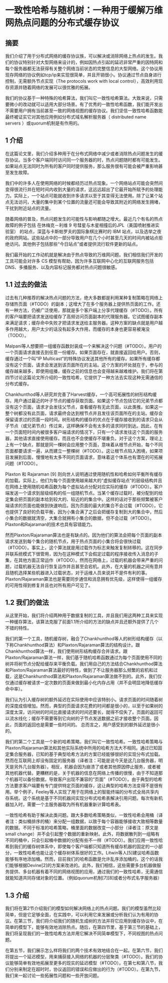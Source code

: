 # 一致性哈希与随机树：一种用于缓解万维网热点问题的分布式缓存协议

## 摘要
我们介绍了用于分布式网络的缓存协议族，可以解决或消除网络上热点的发生。我们的协议特别针对大型网络来设计的，例如因热点引起的延迟非常严重的因特网和每个服务器都无法获得有关整个网络当前状态的完整信息的大型网络。这个协议用现存网络的协议例如tcp/ip来实现很简单，并且开销很小。协议通过节点自身进行控制，无需额外节点实现（The protocols work with local control），高效利用现存资源并随着网络的发展可以很优雅的拓展。

我们的协议基于一种特殊的哈希算法，我们叫它一致性哈希算法。大致来说，只需要微小的改动就可以适用大部分场景。有了优秀的一致性哈希函数，我们能开发出不需要用户拥有当前甚至一致的网络视图的缓存协议。我们坚信一致性哈希函数能最终被证实它对其他应用例如分布式域名解析服务器（ distributed name
servers ）或quorum机制是有作用的。

## 1 介绍

在这篇论文里，我们介绍多种用于在分布式网络中减少或者消除热点问题发生的缓存协议。当多个客户端同时访问同一个服务器的时，热点问题随时都有可能发生。如果站点无法同时为所有的客户同时提供服务，那么服务很有可能会被严重影响甚至发生故障。

我们中的许多人在使用网络的时候都经历过热点现象。一个网络站点可能会突然间变得很流行并在短时间内收到大量的请求，这远远超出了它最开始所赋予的处理能力。实际上，一个站点可能就收到许多请求以至于其变得无法使用。除了让某个站点无法访问，大量的集中到某个位置的流量还可能会导致其附近的网络发生拥堵，干扰到附近站点的流量。

随着网络的普及，热点问题发生的可能性与影响都随之增大。最近几个有名的热点故障的例子包括 在休梅克－利维 9 号彗星与木星相撞后的JPL（美国喷射推进实验室） 的站点，深蓝与卡斯帕罗夫的国际象棋比赛时的 IBM 站点，以及选举之夜的政府网站。这些站点中的一部分导致用户在几个小时甚至几天的时间内被站点拒绝访问。其他例子包括那些“今日站点”或者提供流行软件更新的站点。

我们最开始的工作动机就是解决由于热点导致的万维网问题。我们相信我们开发的工具可能会对许多 CS 模型有帮助，因为许多互联网中心化的互联网服务包括 DNS、多播服务、以及内容标记服务都对热点问题很敏感。

## 1.1 过去的做法

过去有几种推荐的解决热点问题的方法，绝大多数都是利用某种复制策略在网络上存储热页面（#TODO）的副本；这增大了在多个服务器上提供热页面的工作。还有一种方法，仍被广泛使用，那就是多个客户端上分享代理缓存（#TODO）。所有的客户端要把请求发送给缓存了高频访问页面副本的代理服务器。它试图缓存副本来满足请求；缓存命中失败才把请求发送给主服务器。这种方案的缺点就是用户越多作用越大，用户太少的话没有起多大作用，而缓存的本身也更容易被淹没（TODO）。

Malpani等人想要把一组缓存函数封装成一个来解决这个问题（#TODO）。用户的一个页面请求直接去到任意一份缓存。如果页面存在，就直接返回给用户。否则，缓存通过一个叫“IP Multicast”的特殊协议发送其他所有的缓存。如果所有缓存都没有这个页面，请求会发送到该页面所在的主站。这个方案的坏处就在于，参与的缓存越来越多，即使用组播，缓存之前的信息也会变得越来越难维护。我们将在第四节讨论这篇论文所介绍的一致性哈希，它提供了一种方法去实现这种无需通信的分布式缓存。

Chankhunthod等人研究并完善了Harvest缓存，一个高可拓展性的树形结构缓存。用户通过最近的叶子节点的缓存获取页面。如果这个节点包括它的兄弟节点都没有这个页面，请求才会发往父节点，查看缓存有无此页面，以此类推。如果这一整个树都没有此页面，请求最终会达到根节点并且发往该页面所在的主站。缓存会保留请求过的页面一段时间。树形结构的缓存的优点在于缓存接收到的请求只会从子节点（或兄弟节点）传过来，这样确保不会有太多的请求同时到达。因此，在有一个页面短时间内被很多客户端请求的情况下，只有一个请求发往这个页面的服务器，其他请求直接使用缓存。而且也不会使缓存不堪重负。对于这个方案，理论上上有一个缺点，那就是同一棵树会应用整个页面，意味着从根节点开始，每个不同页面都要请求一遍，从而建立一整棵树（#TODO）。这让根节点陷入困境，如果项目发展到后面，慢慢地有太多不同的页面请求，意味着这个体系也有潜在的可拓展问题（#TODO）。

Plaxton 和 Rajaraman [9] 则向世人说明通过使用随机性和哈希如何平衡所有缓存的加载。实际上，他们为每个页面使用越来越大的“虚拟缓存站点”的层级结构并且在网络上使用随机哈希函数为每个虚拟站点分配对应实际的缓存（#TODO）。客户端发送一个请求到层级结构的任一组随机节点。当某个缓存过载时，被分配到的给定集会把页面的副本给到较大的、较近的的集合中。这样的话对于那些频繁被客户端请求的页面也能做到快速响应。因为页面的最大的集合不会过载（#TODO）。它也提供了良好的负载平衡，因为小集合满了之后会把缓存复制到大的集合中，然后小集合的数据就清空，大集合就拥有小集合的数据，但不会过载（#TODO）。Plaxton和Rajaraman的技术也具有容错能力。

然而Plaxton/Rajaraman算法也是有缺点的。因为他们的算法会把每个页面的副本请求发送到每个集合的随机节点，用于热点页面的小集合将会很快过载（#TODO）。事实上，这个算法就是用过载作为标志来触发复制转移的。这在同步并联系统模式下很管用，因为在这种模式下会假定过载的程序接收传入消息的子集，在其他方面正常运作（#TODO）。然而在网络上，过载的机器会带来严重的问题，过载机器无法自行恢复运作并且甚至会宕机。此外，在大量的机器之间有意并且随机选择某些机器进入过载状态，对于运维人员来说并不是件有利的事。Plaxton/Rajaraman算法也是需要同步通信和消息拥有优先级，这样使得一组缓存的可用性得到修复并且也对所有用户可见了。

## 1.2 我们的做法

从这里开始，我们将介绍两种用于数据复制的工具，并且我们用这两种工具来实现一种缓存算法，该算法克服了前面1.1所介绍的方法的缺点并且还额外提供了几个不错的特性。

我们的第一个工具，随机缓存树，融合了Chankhunthod等人的树形结构缓存（以下称Chankhunthod算法）和Plaxton/Rajaraman算法的结构设计。跟
Chankhunthod算法一样，我们使用树形结构缓存合并请求。跟Plaxton/Rajaraman算法一样，我们基于随机哈希函数通过为每个页面使用不同的树并将树节点分配给缓存来平衡负载。我们用自己的方法结合Chankhunthod算法和Plaxton/Rajaraman算法最好的特性，做到了不让服务器那么频繁的宕机和过载，这是Chankhunthod算法和Plaxton/Rajaraman算法做不到的。此外，我们仅仅通过缓存被请求一定次数的页面来做到最小化内存占用（并不会明显地降低缓存命中率）。

我们认为引入缓存树的额外延迟在实际使用中应该特别小。请求页面的时间随着树的深度成倍增加。然而，典型的页面请求花费的时间都是很小的，以至于如果树的深度太深，访问树的时间比直接请求的时间还要长，就得不偿失了。页面的返回可以流水线化；缓存不需要等到它向树的子节点发送数据之前才接收整个页面。因此，页面的返回也是需要一些时间的。 总而言之，用户感受到的额外延迟是很小的。

我们的第二个工具是一个新的哈希策略，我们叫它一致性哈希。一致性哈希策略与Plaxton/Rajaraman算法和其他实际系统中所用的哈希方法大不相同。通过已知固定集合服务器，已知的基于典型哈希方法的方案已经能够很好的实现分布式加载。然而在互联网上却没有固定的服务器（译者注：可能是说今天是这几台服务器，明天是另外几台服务器）。相反，机器会因为崩溃了或者其他原因停止服务，或者被其他机器代替。更糟糕的是，关于机器的信息在网络上传播的很慢，由于不知道那个机器可以备份数据，导致客户出现不兼容的“页面”（#TODO）。由于典型的哈希方法要求客户端要有专门提供特定页面的缓存，这让典型的哈希方法变得不是很有用。举个例子，Feeley等人实现了用于在网络上的智能终端的分布式全局共享内存系统。这个系统是基于不同机器间实现分布式哈希表解决引用问题。每次有新机器加入时，需要一个主服务器取为所有机器重新计算哈希表。

一致性哈希有助于解决此类问题。跟大多数哈希策略类似，一致性哈希会用桶（译者注：类似桶排序的桶）来分配一组数据，以致于每个容器能够接收大致相等数量的数据。不同于标准的哈希策略，桶里面的数据改变一小部分（译者注：原文是small change）并不会引起整个数据的重新映射。此外，将数据散列到一组略有不同的桶中，只会引起桶中数据的分配有些不一样（#TODO）。我们应用一致性哈希到我们的缓存树体系中，即使每个客户端都只知道所有缓存机器的固定的一小部分，一致性哈希也能让这个缓存树体系很好的工作。Litwin等人[5]建议哈希函数能够有序地添加桶。然而，目前我们的哈希函数是允许乱序添加桶的。这个的话我们能够根据Devine[2]的方案来改进的。此外，我们相信，这些需要多台机器做服务提供、多台机器有着不同的网络视图的应用，通过我们的一致性哈希，无需通信就能知道共同存储对象的位置。（例如quorum机制[7][8]或者分布式名字服务器）

## 1.3 介绍

我们将在第2节介绍我们的模型如何解决网络上的热点问题。我们的模型虽然比较简单，但是它足够全面，在实践中，可以利用它来发展或分析我们认为有用的协议。在第三节，我们将介绍我们的随机生成树的方法并将它应用到缓存协议中，在简单的模型下，能够有效地消除热点。随后，在第四节里，基于第三节的基础上，我们将呈现我们的一致性哈希方法并用它解决不同简单模型下，不同视图的热点问题。

在第五节，我们展示怎么样将我们的两个技术有效地结合在一起。在第六节，我们将提出一个延迟模型，用来捕获接入网络的机器的分层聚类（#TODO）。我们的协议能够简单有效地拓展至更多的现实的延迟模型（#TODO）。在第七和第八节，我们分别来制定在超时时，协议返回的错误和应做出的行为（#TODO）。在第九节，我们来一起讨论一些拓展性问题和一些开放问题。
